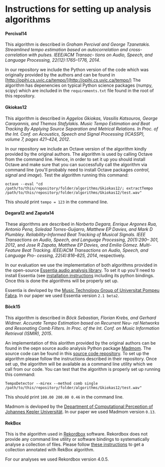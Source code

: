 # Instructions for setting up analysis algorithms

#### Percival14

This algorithm is described in *Graham Percival and George Tzanetakis. Streamlined tempo estimation based on autocorrelation and cross-correlation with pulses. IEEE/ACM Transac- tions on Audio, Speech, and Language Processing, 22(12):1765–1776, 2014*.

In our repository we include the Python version of the code which was originally provided by the authors and can be found in  [http://opihi.cs.uvic.ca/tempo/](http://opihi.cs.uvic.ca/tempo/) 
The algorithm has depenencies on typical Python science packages (numpy, scipy) which are included in the ```requirements.txt``` file found in the root of this repository.


#### Gkiokas12

This algorithm is described in *Aggelos Gkiokas, Vassilis Katsouros, George Carayannis, and Themos Stafylakis. Music Tempo Estimation and Beat Tracking By Applying Source Separation and Metrical Relations. In Proc. of the Int. Conf. on Acoustics, Speech and Signal Processing (ICASSP), volume 7, pages 421–424, 2012*.

In our repository we include an Octave version of the algorithm kindly provided by the original authors. The algorithm is used by calling Octave from the command line. Hence, in order to set it up you should install Octave and make sure that you can successfully call the algorithm via command line (you'll probably need to install Octave packages *control*, *signal* and *image*). Test the algorithm running this command:

```
octave --eval "cd /path/to/this/repository/folder/algorithms/Gkiokas12/; extractTempo /path/to/this/repository/folder/algorithms/Gkiokas12/test.wav"
```

This should print ```tempo = 123``` in the command line.


#### Degara12 and Zapata14

These algorithms are described in *Norberto Degara, Enrique Argones Rua, Antonio Pena, Soledad Torres-Guijarro, Matthew EP Davies, and Mark D Plumbley. Reliability-Informed Beat Tracking of Musical Signals. IEEE Transactions on Audio, Speech, and Language Processing, 20(1):290– 301, 2012*, and 
*Jose R Zapata, Matthew EP Davies, and Emilia Gómez. Multi-Feature Beat Tracking. IEEE/ACM Transactions on Audio, Speech, and Language Pro- cessing, 22(4):816–825, 2014*, respectively.

In our evaluation we use the implementation of both algorithms provided in the open-source [Essentia audio analysis library](http://essentia.upf.edu). To set it up you'll need to install Essentia (see [installation instructions](http://essentia.upf.edu/documentation/installing.html) including its python bindings.
Once this is done the algorithms will be properly set up.

Essentia is devloped by the [Music Technology Group of Universitat Pompeu Fabra](http://mtg.upf.edu).
In our paper we used Essentia version ```2.1 beta2```.


#### Böck15

This algorithm is described in *Böck Sebastian, Florian Krebs, and Gerhard Widmer. Accurate Tempo Estimation based on Recurrent Neu- ral Networks and Resonating Comb Filters. In Proc. of the Int. Conf. on Music Information Retrieval (ISMIR), 2015*.

An implementation of this alorithm provided by the original authors can be found in the oepn source audio analysis Python package [Madmom](https://madmom.readthedocs.io/en/latest/). The source code can be found in this [source code repository](https://github.com/CPJKU/madmom). To set up the algorithm please follow the instructions described in their repository. Once set up, the algorithm will be available as a command line utility which we call from our code. You can test that the algorithm is properly set up running this command:

```
TempoDetector --mirex --method comb single /path/to/this/repository/folder/algorithms/Gkiokas12/test.wav"
```

This should print ```100.00 200.00 0.46``` in the command line.

Madmom is devloped by the [Department of Computational Perception of Johannes Kepler Universität](http://www.cp.jku.at).
In our paper we used Madmom version ```0.13```.


#### RekBox

This is the algorithm used in [Rekordbox](http://rekordbox.com) software.
Rekordbox does not provide any command line utility or software bindings to systematically analyse a collection of files.
Please follow [these instructions](TODOlink#rekbox) to get a collection annotated with RekBox algorithm.

For our analyses we used Rekordbox version 4.0.5.
